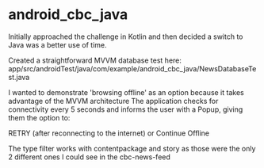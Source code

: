 # android_cbc_java
 
Initially approached the challenge in Kotlin and then decided a switch to Java was a better use of time.

Created a straightforward MVVM database test here:
app/src/androidTest/java/com/example/android_cbc_java/NewsDatabaseTest.java

I wanted to demonstrate 'browsing offline' as an option because it takes advantage of the MVVM architecture
The application checks for connectivity every 5 seconds and informs the user with a Popup, giving them the option to:

RETRY (after reconnecting to the internet)
or 
Continue Offline

The type filter works with contentpackage and story as those were the only 2 different ones I could see in the cbc-news-feed
